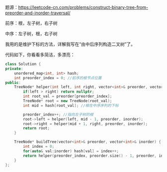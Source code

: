 题源：https://leetcode-cn.com/problems/construct-binary-tree-from-preorder-and-inorder-traversal/

前序：根，左子树，右子树

中序：左子树，根，右子树

我用的是维护下标的方法，详解我写在“由中后序列构造二叉树”了。

代码如下，你看看多简洁，多漂亮：

```c++
class Solution {
private:
    unordered_map<int, int> hash; 
    int preorder_index = 0; //前序的根节点位置
public:
    TreeNode* helper(int left, int right, vector<int>& preorder, vector<int>& inorder) {
        if(left > right) return nullptr;
        int root_val = preorder[preorder_index];
        TreeNode* root = new TreeNode(root_val);
        int mid = hash[root_val]; //根在中序序列的下标

        preorder_index++; //指向左子树的根
        root->left = helper(left, mid - 1, preorder, inorder);
        root->right = helper(mid + 1, right, preorder, inorder);
        return root;
    }

    TreeNode* buildTree(vector<int>& preorder, vector<int>& inorder) {
        int index = 0;
        for(auto& val:inorder) hash[val] = index++;
        return helper(preorder_index, preorder.size() - 1, preorder, inorder);
    }
};
```

